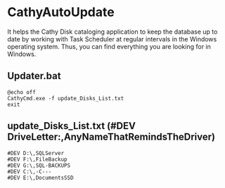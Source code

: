 # CathyAutoUpdate

It helps the Cathy Disk cataloging application to keep the database up to date by working with Task Scheduler at regular intervals in the Windows operating system. Thus, you can find everything you are looking for in Windows.

## Updater.bat
```
@echo off
CathyCmd.exe -f update_Disks_List.txt
exit
```

## update_Disks_List.txt (#DEV DriveLetter:\,AnyNameThatRemindsTheDriver)
```
#DEV D:\,SQLServer
#DEV F:\,FileBackup
#DEV G:\,SQL-BACKUPS
#DEV C:\,-C---
#DEV E:\,DocumentsSSD
```
